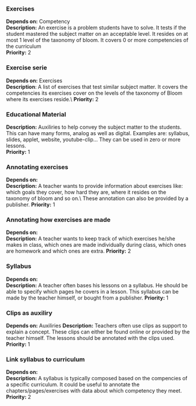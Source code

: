 ### Exercises
**Depends on:** Competency\
**Description:** An exercise is a problem students have to solve. It tests if the student mastered the subject matter on an acceptable level. It resides on at most 1 level of the taxonomy of bloom. It covers 0 or more competencies of the curriculum\
**Priority:** 2

### Exercise serie
**Depends on:** Exercises\
**Description**: A list of exercises that test similar subject matter. It covers the competencies its exercises cover on the levels of the taxonomy of Bloom where its exercises reside.\ 
**Priority:** 2

### Educational Material
**Description:** Auxiliries to help convey the subject matter to the students. This can have many forms, analog as well as digital. Examples are: syllabus, slides, applet, website, youtube-clip... They can be used in zero or more lessons.\
**Priority:** 1

### Annotating exercises
**Depends on:**\
**Description:** A teacher wants to provide information about exercises like: which goals they cover, how hard they are, where it resides on the taxonomy of bloom and so on.\ These annotation can also be provided by a publisher.
**Priority:** 1

### Annotating how exercises are made
**Depends on:**\
**Description:** A teacher wants to keep track of which exercises he/she makes in class, which ones are made individually during class, which ones are homework and which ones are extra. 
**Priority:** 2

### Syllabus
**Depends on:**\
**Description:** A teacher often bases his lessons on a syllabus. He should be able to specify which pages he covers in a lesson. This syllabus can be made by the teacher himself, or bought from a publisher.
**Priority:** 1

### Clips as auxiliry
**Depends on:** Auxiliries
**Description:** Teachers often use clips as support to explain a concept. These clips can either be found online or provided by the teacher himself. The lessons should be annotated with the clips used.
**Priority:** 1

### Link syllabus to curriculum
**Depends on:**\
**Description:** A syllabus is typically composed based on the compencies of a specific curriculum. It could be useful to annotate the chapters/pages/exercises with data about which competency they meet.\
**Priority:** 2

